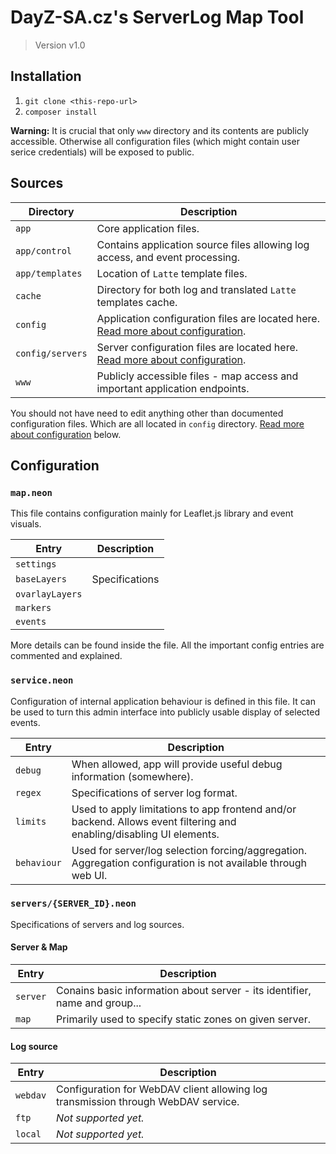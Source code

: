 # DayZ-SA.cz's ServerLog Map Tool
> Version v1.0


## Installation
1. `git clone <this-repo-url>`
2. `composer install`

**Warning:** It is crucial that only `www` directory and its contents are publicly accessible.
Otherwise all configuration files (which might contain user serice credentials) will be exposed to public.


## Sources
| Directory        | Description
|------------------|-------------
| `app`            | Core application files.
| `app/control`    | Contains application source files allowing log access, and event processing.
| `app/templates`  | Location of `Latte` template files.
| `cache`          | Directory for both log and translated `Latte` templates cache.
| `config`         | Application configuration files are located here. [Read more about configuration](#configuration). 
| `config/servers` | Server configuration files are located here. [Read more about configuration](#configuration).
| `www`            | Publicly accessible files - map access and important application endpoints.

You should not have need to edit anything other than documented configuration files.
Which are all located in `config` directory.
[Read more about configuration](#configuration) below.


## Configuration

### `map.neon`
This file contains configuration mainly for Leaflet.js library and event visuals.

| Entry           | Description
|-----------------|-------------
| `settings`      | 
| `baseLayers`    | Specifications
| `ovarlayLayers` |
| `markers`       |
| `events`        |

More details can be found inside the file.
All the important config entries are commented and explained.

### `service.neon`
Configuration of internal application behaviour is defined in this file.
It can be used to turn this admin interface into publicly usable display of selected events.

| Entry       | Description
|-------------|-------------
| `debug`     | When allowed, app will provide useful debug information (somewhere).
| `regex`     | Specifications of server log format.
| `limits`    | Used to apply limitations to app frontend and/or backend. Allows event filtering and enabling/disabling UI elements. 
| `behaviour` | Used for server/log selection forcing/aggregation. Aggregation configuration is not available through web UI. 

### `servers/{SERVER_ID}.neon`
Specifications of servers and log sources.

#### Server & Map
| Entry    | Description
|----------|-------------
| `server` | Conains basic information about server - its identifier, name and group...
| `map`    | Primarily used to specify static zones on given server.

#### Log source
| Entry    | Description
|----------|-------------
| `webdav` | Configuration for WebDAV client allowing log transmission through WebDAV service.
| `ftp`    | _Not supported yet._
| `local`  | _Not supported yet._

